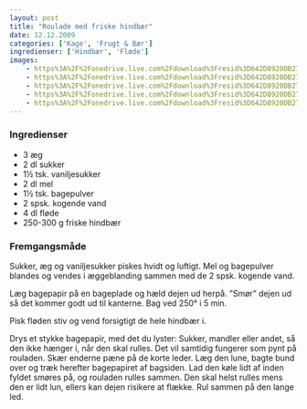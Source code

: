 ```yaml
---
layout: post
title: "Roulade med friske hindbær"
date: 12.12.2009
categories: ['Kage', 'Frugt & Bær']
ingredienser: ['Hindbær', 'Fløde']
images:
    - https%3A%2F%2Fonedrive.live.com%2Fdownload%3Fresid%3D642D8920DB2784EE!168695
    - https%3A%2F%2Fonedrive.live.com%2Fdownload%3Fresid%3D642D8920DB2784EE!168694
    - https%3A%2F%2Fonedrive.live.com%2Fdownload%3Fresid%3D642D8920DB2784EE!168706
    - https%3A%2F%2Fonedrive.live.com%2Fdownload%3Fresid%3D642D8920DB2784EE!168710
    - https%3A%2F%2Fonedrive.live.com%2Fdownload%3Fresid%3D642D8920DB2784EE!168712
---
```


### Ingredienser
-   3 æg
-   2 dl sukker
-   1½ tsk. vaniljesukker
-   2 dl mel
-   1½ tsk. bagepulver
-   2 spsk. kogende vand
-   4 dl fløde
-   250-300 g friske hindbær

### Fremgangsmåde
Sukker, æg og vaniljesukker piskes hvidt og luftigt. Mel og bagepulver blandes og vendes i æggeblanding sammen med de 2 spsk. kogende vand.

Læg bagepapir på en bageplade og hæld dejen ud herpå. ”Smør” dejen ud så det kommer godt ud til kanterne. Bag ved 250&deg; i 5 min.

Pisk fløden stiv og vend forsigtigt de hele hindbær i.

Drys et stykke bagepapir, med det du lyster: Sukker, mandler eller andet, så den ikke hænger i, når den skal rulles. Det vil samtidig fungerer som pynt på rouladen. Skær enderne pæne på de korte leder. Læg den lune, bagte bund over og træk herefter bagepapiret af bagsiden. Lad den køle lidt af inden fyldet smøres på, og rouladen rulles sammen. Den skal helst rulles mens den er lidt lun, ellers kan dejen risikere at flække. Rul sammen på den lange led.

